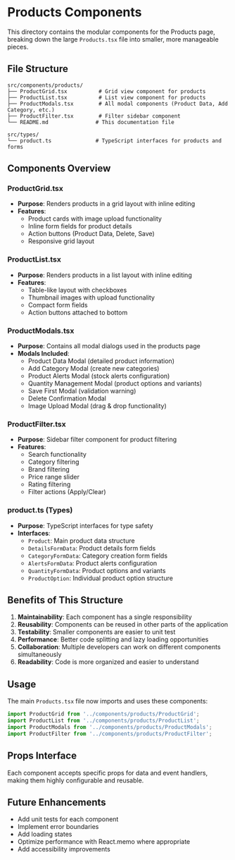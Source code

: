 # Products Components

This directory contains the modular components for the Products page, breaking down the large `Products.tsx` file into smaller, more manageable pieces.

## File Structure

```
src/components/products/
├── ProductGrid.tsx          # Grid view component for products
├── ProductList.tsx          # List view component for products  
├── ProductModals.tsx        # All modal components (Product Data, Add Category, etc.)
├── ProductFilter.tsx        # Filter sidebar component
└── README.md               # This documentation file

src/types/
└── product.ts              # TypeScript interfaces for products and forms
```

## Components Overview

### ProductGrid.tsx
- **Purpose**: Renders products in a grid layout with inline editing
- **Features**: 
  - Product cards with image upload functionality
  - Inline form fields for product details
  - Action buttons (Product Data, Delete, Save)
  - Responsive grid layout

### ProductList.tsx  
- **Purpose**: Renders products in a list layout with inline editing
- **Features**:
  - Table-like layout with checkboxes
  - Thumbnail images with upload functionality
  - Compact form fields
  - Action buttons attached to bottom

### ProductModals.tsx
- **Purpose**: Contains all modal dialogs used in the products page
- **Modals Included**:
  - Product Data Modal (detailed product information)
  - Add Category Modal (create new categories)
  - Product Alerts Modal (stock alerts configuration)
  - Quantity Management Modal (product options and variants)
  - Save First Modal (validation warning)
  - Delete Confirmation Modal
  - Image Upload Modal (drag & drop functionality)

### ProductFilter.tsx
- **Purpose**: Sidebar filter component for product filtering
- **Features**:
  - Search functionality
  - Category filtering
  - Brand filtering
  - Price range slider
  - Rating filtering
  - Filter actions (Apply/Clear)

### product.ts (Types)
- **Purpose**: TypeScript interfaces for type safety
- **Interfaces**:
  - `Product`: Main product data structure
  - `DetailsFormData`: Product details form fields
  - `CategoryFormData`: Category creation form fields
  - `AlertsFormData`: Product alerts configuration
  - `QuantityFormData`: Product options and variants
  - `ProductOption`: Individual product option structure

## Benefits of This Structure

1. **Maintainability**: Each component has a single responsibility
2. **Reusability**: Components can be reused in other parts of the application
3. **Testability**: Smaller components are easier to unit test
4. **Performance**: Better code splitting and lazy loading opportunities
5. **Collaboration**: Multiple developers can work on different components simultaneously
6. **Readability**: Code is more organized and easier to understand

## Usage

The main `Products.tsx` file now imports and uses these components:

```typescript
import ProductGrid from '../components/products/ProductGrid';
import ProductList from '../components/products/ProductList';
import ProductModals from '../components/products/ProductModals';
import ProductFilter from '../components/products/ProductFilter';
```

## Props Interface

Each component accepts specific props for data and event handlers, making them highly configurable and reusable.

## Future Enhancements

- Add unit tests for each component
- Implement error boundaries
- Add loading states
- Optimize performance with React.memo where appropriate
- Add accessibility improvements


